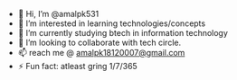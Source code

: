 - 👋 Hi, I’m @amalpk531
- 👀 I’m interested in learning technologies/concepts
- 🌱 I’m currently studying btech in information technology
- 💞️ I’m looking to collaborate with tech circle.
- 📫 reach me @ amalpk18120007@gmail.com
- ⚡ Fun fact: atleast gring 1/7/365

